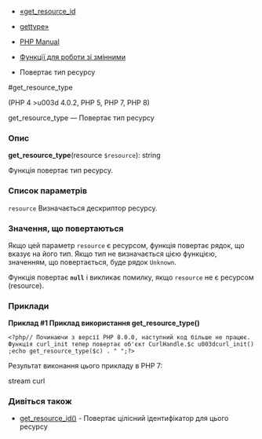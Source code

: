 - [«get_resource_id](function.get-resource-id.md)
- [gettype»](function.gettype.md)

- [PHP Manual](index.md)
- [Функції для роботи зі змінними](ref.var.md)
- Повертає тип ресурсу

#get_resource_type

(PHP 4 \>u003d 4.0.2, PHP 5, PHP 7, PHP 8)

get_resource_type — Повертає тип ресурсу

### Опис

**get_resource_type**(resource `$resource`): string

Функція повертає тип ресурсу.

### Список параметрів

`resource`
Визначається дескриптор ресурсу.

### Значення, що повертаються

Якщо цей параметр `resource` є ресурсом, функція повертає
рядок, що вказує на його тип. Якщо тип не визначається цією функцією,
значенням, що повертається, буде рядок `Unknown`.

Функція повертає **`null`** і викликає помилку, якщо `resource` не
є ресурсом (resource).

### Приклади

**Приклад #1 Приклад використання **get_resource_type()****

`<?php// Починаючи з версії PHP 8.0.0, наступний код більше не працює. Функція curl_init тепер повертає об'єкт CurlHandle.$c u003dcurl_init();echo get_resource_type($c) . "
";?> `

Результат виконання цього прикладу в PHP 7:

stream
curl

### Дивіться також

- [get_resource_id()](function.get-resource-id.md) - Повертає
цілісний ідентифікатор для цього ресурсу
